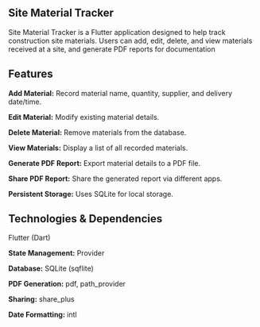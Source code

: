 ## Site Material Tracker

Site Material Tracker is a Flutter application designed to help track construction site materials. Users can add, edit, delete, and view materials received at a site, and generate PDF reports for documentation

## Features

**Add Material:** Record material name, quantity, supplier, and delivery date/time.

**Edit Material:** Modify existing material details.

**Delete Material:** Remove materials from the database.

**View Materials:** Display a list of all recorded materials.

**Generate PDF Report:** Export material details to a PDF file.

**Share PDF Report:** Share the generated report via different apps.

**Persistent Storage:** Uses SQLite for local storage.

## Technologies & Dependencies

Flutter (Dart)

**State Management:** Provider

**Database:** SQLite (sqflite)

**PDF Generation:** pdf, path_provider

**Sharing:** share_plus

**Date Formatting:** intl

